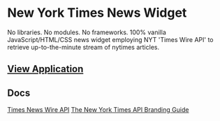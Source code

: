 # New York Times News Widget

No libraries. No modules. No frameworks. 100% vanilla JavaScript/HTML/CSS news widget employing NYT 'Times Wire API' to retrieve up-to-the-minute stream of nytimes articles.
## [View Application](https://nyt-news-widget.netlify.app/)


## Docs

[Times News Wire API](https://developer.nytimes.com/docs/timeswire-product/1/overview) [The New York Times API Branding Guide](https://developer.nytimes.com/branding)